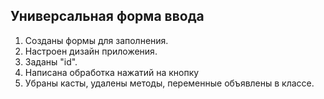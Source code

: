 ## Универсальная форма ввода

1. Созданы формы для заполнения.
2. Настроен дизайн приложения.
3. Заданы "id".
4. Написана обработка нажатий на кнопку
5. Убраны касты, удалены методы, переменные объявлены в классе.
